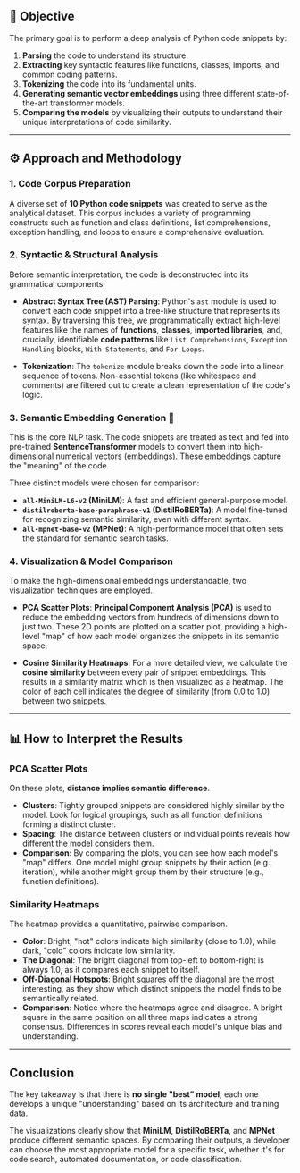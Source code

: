 
## 🎯 Objective

The primary goal is to perform a deep analysis of Python code snippets by:
1.  **Parsing** the code to understand its structure.
2.  **Extracting** key syntactic features like functions, classes, imports, and common coding patterns.
3.  **Tokenizing** the code into its fundamental units.
4.  **Generating semantic vector embeddings** using three different state-of-the-art transformer models.
5.  **Comparing the models** by visualizing their outputs to understand their unique interpretations of code similarity.

---
## ⚙️ Approach and Methodology
### **1. Code Corpus Preparation**
A diverse set of **10 Python code snippets** was created to serve as the analytical dataset. This corpus includes a variety of programming constructs such as function and class definitions, list comprehensions, exception handling, and loops to ensure a comprehensive evaluation.

### **2. Syntactic & Structural Analysis**
Before semantic interpretation, the code is deconstructed into its grammatical components.

* **Abstract Syntax Tree (AST) Parsing**: Python's `ast` module is used to convert each code snippet into a tree-like structure that represents its syntax. By traversing this tree, we programmatically extract high-level features like the names of **functions**, **classes**, **imported libraries**, and, crucially, identifiable **code patterns** like `List Comprehensions`, `Exception Handling` blocks, `With Statements`, and `For Loops`.

* **Tokenization**: The `tokenize` module breaks down the code into a linear sequence of tokens. Non-essential tokens (like whitespace and comments) are filtered out to create a clean representation of the code's logic.

### **3. Semantic Embedding Generation 🧠**
This is the core NLP task. The code snippets are treated as text and fed into pre-trained **SentenceTransformer** models to convert them into high-dimensional numerical vectors (embeddings). These embeddings capture the "meaning" of the code.

Three distinct models were chosen for comparison:
* **`all-MiniLM-L6-v2` (MiniLM)**: A fast and efficient general-purpose model.
* **`distilroberta-base-paraphrase-v1` (DistilRoBERTa)**: A model fine-tuned for recognizing semantic similarity, even with different syntax.
* **`all-mpnet-base-v2` (MPNet)**: A high-performance model that often sets the standard for semantic search tasks.

### **4. Visualization & Model Comparison**
To make the high-dimensional embeddings understandable, two visualization techniques are employed.

* **PCA Scatter Plots**: **Principal Component Analysis (PCA)** is used to reduce the embedding vectors from hundreds of dimensions down to just two. These 2D points are plotted on a scatter plot, providing a high-level "map" of how each model organizes the snippets in its semantic space.

* **Cosine Similarity Heatmaps**: For a more detailed view, we calculate the **cosine similarity** between every pair of snippet embeddings. This results in a similarity matrix which is then visualized as a heatmap. The color of each cell indicates the degree of similarity (from 0.0 to 1.0) between two snippets.

---
## 📊 How to Interpret the Results

### **PCA Scatter Plots**
On these plots, **distance implies semantic difference**.
* **Clusters**: Tightly grouped snippets are considered highly similar by the model. Look for logical groupings, such as all function definitions forming a distinct cluster.
* **Spacing**: The distance between clusters or individual points reveals how different the model considers them.
* **Comparison**: By comparing the plots, you can see how each model's "map" differs. One model might group snippets by their action (e.g., iteration), while another might group them by their structure (e.g., function definitions).



### **Similarity Heatmaps**
The heatmap provides a quantitative, pairwise comparison.
* **Color**: Bright, "hot" colors indicate high similarity (close to 1.0), while dark, "cold" colors indicate low similarity.
* **The Diagonal**: The bright diagonal from top-left to bottom-right is always 1.0, as it compares each snippet to itself.
* **Off-Diagonal Hotspots**: Bright squares off the diagonal are the most interesting, as they show which distinct snippets the model finds to be semantically related.
* **Comparison**: Notice where the heatmaps agree and disagree. A bright square in the same position on all three maps indicates a strong consensus. Differences in scores reveal each model's unique bias and understanding.



---
## **Conclusion**
The key takeaway is that there is **no single "best" model**; each one develops a unique "understanding" based on its architecture and training data.

The visualizations clearly show that **MiniLM**, **DistilRoBERTa**, and **MPNet** produce different semantic spaces. By comparing their outputs, a developer can choose the most appropriate model for a specific task, whether it's for code search, automated documentation, or code classification.
